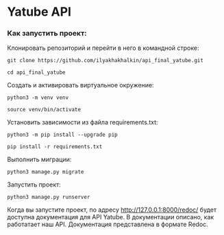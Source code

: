 # Yatube API
### Как запустить проект:

Клонировать репозиторий и перейти в него в командной строке:

```
git clone https://github.com/ilyakhakhalkin/api_final_yatube.git
```

```
cd api_final_yatube
```

Cоздать и активировать виртуальное окружение:

```
python3 -m venv venv
```

```
source venv/bin/activate
```

Установить зависимости из файла requirements.txt:

```
python3 -m pip install --upgrade pip
```

```
pip install -r requirements.txt
```

Выполнить миграции:

```
python3 manage.py migrate
```

Запустить проект:

```
python3 manage.py runserver
```

Когда вы запустите проект, по адресу  http://127.0.0.1:8000/redoc/ будет доступна документация для API Yatube. В документации описано, как работатает наш API. Документация представлена в формате Redoc.
